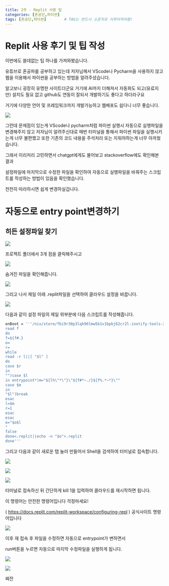 ```yaml
---
title: 2주 - Replit 사용 팁
categories: [혼공단,파이썬]
tags: [혼공단,파이썬]        # TAG는 반드시 소문자로 이루어져야함!
---
```


# Replit 사용 후기 및 팁 작성

이번에도 쓸데없는 팁 하나를 가져와봤습니다.

유튜브로 혼공파를 공부하고 있는데 저자님께서 VScode나 Pycharm을 사용하지 않고 웹을 이용해서 파이썬을 공부하는 방법을 알려주셨습니다.

알고보니 굉장히 유명한 사이트더군요 거기에 AI까지 더해져서 자동화도 되고(유료지만) 설치도 필요 없고 github도 연동이 잘되서 개발하기도 좋다고 하더라구요 

거기에 다양한 언어 및 프레임워크까지 개발가능하고 웹배포도 쉽다니 너무 좋습니다.

![](..\assets\img\post\혼공단\파이썬\2주%20마무리\Replit.png)

그런데 문제점이 있는게 VScode나 pycharm처럼 파이썬 실행시 자동으로 실행파일을 변경해주지 않고 저자님이 알려주신대로 매번 터미널을 통해서 파이썬 파일을 실행시키는게 너무 불편했고 또한 기존의 코드 내용을 주석처리 또는 지워야하는게 너무 아까웠습니다.

그래서 이리저리 고민하면서 chatgpt에게도 물어보고 stackoverflow에도 확인해본 결과

설정파일에 마지막으로 수정한 파일을 확인하여 자동으로 실행파일을 바꿔주는 스크립트를 작성하는 방법이 있음을 확인했습니다.

천천히 따라하시면 쉽게 변경하실겁니다.

# 자동으로 entry point변경하기

## 히든 설정파일 찾기

![](..\assets\img\post\혼공단\파이썬\2주%20마무리\Replit2.png)

프로젝트 폴더에서 3개 점을 클릭해주시고

![](..\assets\img\post\혼공단\파이썬\2주%20마무리\Replit3.png)

숨겨진 파일을 확인해줍니다.

![](..\assets\img\post\혼공단\파이썬\2주%20마무리\Replit4.png)

그리고 나서 제일 아래 .replit파일을 선택하여 클라우드 설정을 바꿉니다.

![](..\assets\img\post\혼공단\파이썬\2주%20마무리\Replit5.png)

다음과 같이 설정 파일의 제일 위부분에 다음 스크립트를 작성해줍니다.

```bash
onBoot = '''/nix/store/fbi9r30p3lqk96lmw5b1v1bpbj62cr2l-inotify-tools-3.20.11.0/bin/inotifywait -rqme create --format=%f%w --include='.*\.py' .|while
read f
do
f=${f#.}
o=
r=
while
read -r l||[ "$l" ]
do
case $r
in
"")case $l
in entrypoint*)m="${l%\"*\"}\"${f#*~./}${f%.*~*}\""
case $m
in
"$l")break
esac
l=$m
r=1
esac
esac
o="$o$l
"
false
done<.replit||echo -n "$o">.replit
done'''
```

그리고 다음과 같이 새로운 탭 눌러 만들어서 Shell을 검색하여 터미널로 접속합니다.

![](..\assets\img\post\혼공단\파이썬\2주%20마무리\Replit6.png)

![](..\assets\img\post\혼공단\파이썬\2주%20마무리\Replit7.png)

![](..\assets\img\post\혼공단\파이썬\2주%20마무리\Replit8.png)

터미널로 접속하신 뒤 간단하게 kill 1을 입력하여 클라우드를 재시작하면 됩니다.

이 명령어는 안전한 명령어입니다 걱정마세요!

( https://docs.replit.com/replit-workspace/configuring-repl ) 공식사이트 명령어입니다

![](..\assets\img\post\혼공단\파이썬\2주%20마무리\Replit9.png)

이후 재 접속 후 파일을 수정하면 자동으로 entrypoint가 변하면서

run버튼을 누르면  자동으로 마지막 수정파일을 실행하게 됩니다.

![](..\assets\img\post\혼공단\파이썬\2주%20마무리\Replit10.png)

![](..\assets\img\post\혼공단\파이썬\2주%20마무리\Replit11.png)

쨔잔
